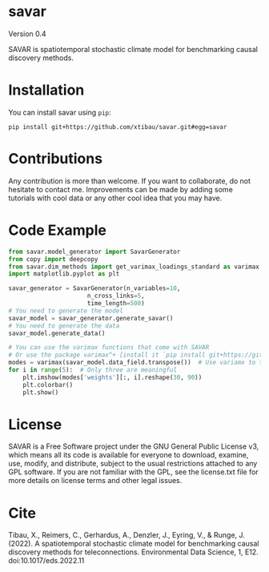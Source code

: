 # savar
Version 0.4

SAVAR is spatiotemporal stochastic climate model for benchmarking causal discovery methods. 

# Installation
You can install savar using `pip`:

`pip install git+https://github.com/xtibau/savar.git#egg=savar`

# Contributions
Any contribution is more than welcome. If you want to collaborate, do not hesitate to contact me.  Improvements can be made by adding some tutorials with cool data or any other cool idea that you may have. 

# Code Example

```python
from savar.model_generator import SavarGenerator
from copy import deepcopy
from savar.dim_methods import get_varimax_loadings_standard as varimax
import matplotlib.pyplot as plt

savar_generator = SavarGenerator(n_variables=10,
                      n_cross_links=5,
                      time_length=500)
# You need to generate the model
savar_model = savar_generator.generate_savar()
# You need to generate the data
savar_model.generate_data()

# You can use the varimax functions that come with SAVAR
# Or use the package varimax^+ [install it `pip install git+https://github.com/xtibau/varimax_plus.git#egg=varimax_plus`]
modes = varimax(savar_model.data_field.transpose())  # Use variamx to try to recover the weights
for i in range(5):  # Only three are meaningful
    plt.imshow(modes['weights'][:, i].reshape(30, 90))
    plt.colorbar()
    plt.show()
```

# License
SAVAR is a Free Software project under the GNU General Public License v3, which means all its code is available for everyone to download, examine, use, modify, and distribute, subject to the usual restrictions attached to any GPL software. If you are not familiar with the GPL, see the license.txt file for more details on license terms and other legal issues. 

# Cite

Tibau, X., Reimers, C., Gerhardus, A., Denzler, J., Eyring, V., & Runge, J. (2022). A spatiotemporal stochastic climate model for benchmarking causal discovery methods for teleconnections. Environmental Data Science, 1, E12. doi:10.1017/eds.2022.11

